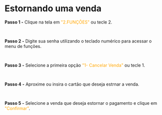 # Estornando uma venda

**Passo 1 -** Clique na tela em <mark style="color:orange;background-color:white;">"2.FUNÇÕES"</mark> ou tecle 2.

<br>

**Passo 2 -** Digite sua senha utilizando o teclado numérico para acessar o menu de funções.

<br>

**Passo 3 -** Selecione a primeira opção <mark style="color:orange;background-color:white;">"1- Cancelar Venda"</mark> ou tecle 1.

<br>

**Passo 4 -** Aproxime ou insira o cartão que deseja estrnar a venda.

<br>

**Passo 5 -** Selecione a venda que deseja estornar o pagamento e clique em <mark style="color:orange;background-color:white;">"Confirmar"</mark>.
